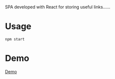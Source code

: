 SPA developed with React for storing useful links......

Usage
================
```
npm start
```
Demo
================
[Demo](https://luispuentesvega.github.io/useful-links/)
